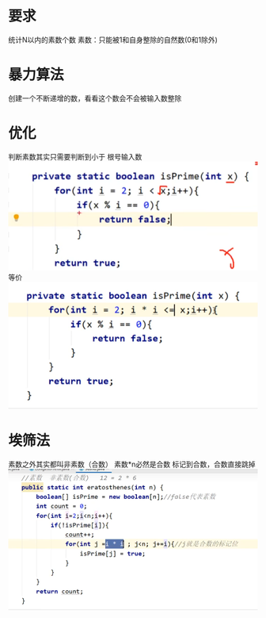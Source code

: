 # 要求

统计N以内的素数个数
素数：只能被1和自身整除的自然数(0和1除外)

# 暴力算法

创建一个不断递增的数，看看这个数会不会被输入数整除

# 优化

判断素数其实只需要判断到小于 根号输入数
![1664096284925](image/01.素数个数统计/1664096284925.png)
等价
![1664100578337](image/01.素数个数统计/1664100578337.png)

# 埃筛法

素数之外其实都叫非素数（合数）
素数*n必然是合数
标记到合数，合数直接跳掉
![1664100783459](image/01.素数个数统计/1664100783459.png)
